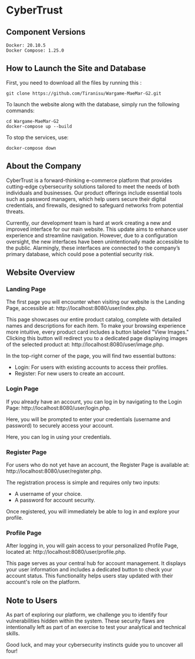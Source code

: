 # CyberTrust

## Component Versions
```
Docker: 20.10.5
Docker Compose: 1.25.0
```
## How to Launch the Site and Database

First, you need to download all the files by running this :
```
git clone https://github.com/Tiranisu/Wargame-MaeMar-G2.git
```

To launch the website along with the database, simply run the following commands:

```
cd Wargame-MaeMar-G2
docker-compose up --build
```
To stop the services, use:
```
docker-compose down
```

## About the Company

CyberTrust is a forward-thinking e-commerce platform that provides cutting-edge cybersecurity solutions tailored to meet the needs of both individuals and businesses. Our product offerings include essential tools such as password managers, which help users secure their digital credentials, and firewalls, designed to safeguard networks from potential threats.

Currently, our development team is hard at work creating a new and improved interface for our main website. This update aims to enhance user experience and streamline navigation. However, due to a configuration oversight, the new interfaces have been unintentionally made accessible to the public. Alarmingly, these interfaces are connected to the company’s primary database, which could pose a potential security risk.

## Website Overview
### Landing Page

The first page you will encounter when visiting our website is the Landing Page, accessible at:
http://localhost:8080/user/index.php.

This page showcases our entire product catalog, complete with detailed names and descriptions for each item. To make your browsing experience more intuitive, every product card includes a button labeled "View Images." Clicking this button will redirect you to a dedicated page displaying images of the selected product at:
http://localhost:8080/user/image.php.

In the top-right corner of the page, you will find two essential buttons:

- Login: For users with existing accounts to access their profiles.
- Register: For new users to create an account.

### Login Page

If you already have an account, you can log in by navigating to the Login Page:
http://localhost:8080/user/login.php.

Here, you will be prompted to enter your credentials (username and password) to securely access your account. 

Here, you can log in using your credentials.

### Register Page

For users who do not yet have an account, the Register Page is available at:
http://localhost:8080/user/register.php.

The registration process is simple and requires only two inputs:

- A username of your choice.
- A password for account security.

Once registered, you will immediately be able to log in and explore your profile.

### Profile Page

After logging in, you will gain access to your personalized Profile Page, located at:
http://localhost:8080/user/profile.php.

This page serves as your central hub for account management. It displays your user information and includes a dedicated button to check your account status. This functionality helps users stay updated with their account's role on the platform.



## Note to Users

As part of exploring our platform, we challenge you to identify four vulnerabilities hidden within the system. These security flaws are intentionally left as part of an exercise to test your analytical and technical skills.

Good luck, and may your cybersecurity instincts guide you to uncover all four!

